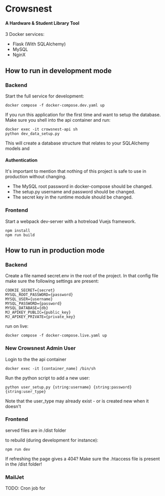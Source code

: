 Crowsnest
==========
#### A Hardware & Student Library Tool

3 Docker services:
 - Flask (With SQLAlchemy)
 - MySQL
 - NginX


How to run in development mode
----------

### Backend

Start the full service for development:

```
docker compose -f docker-compose.dev.yaml up
```

If you run this application for the first time and want to setup the database. Make sure you shell into the api container and run:

```
docker exec -it crowsnest-api sh
python dev_data_setup.py
```
This will create a database structure that relates to your SQLAlchemy models and 

#### Authentication
It's important to mention that nothing of this project is safe to use in production without changing.
- The MySQL root password in docker-compose should be changed.
- The setup.py username and password should be changed.
- The secret key in the runtime module should be changed.

### Frontend

Start a webpack dev-server with a hotreload Vuejs framework.

```
npm install
npm run build
```

How to run in production mode
----------
### Backend


Create a file named secret.env in the root of the project.
In that config file make sure the following settings are present:
```
COOKIE_SECRET={secret}
MYSQL_ROOT_PASSWORD={password}
MYSQL_USER={username}
MYSQL_PASSWORD={password}
MYSQL_DATABASE={db}
MJ_APIKEY_PUBLIC={public_key}
MJ_APIKEY_PRIVATE={private_key}
```

run on live:

```
docker compose -f docker-compose.live.yaml up
```

### New Crowsnest Admin User

Login to the the api container
```
docker exec -it [container_name] /bin/sh
```

Run the python script to add a new user:
```
python user_setup.py {string:username} {string:password} {string:user_type}
```

Note that the user_type may already exist - or is created new when it doesn't

### Frontend

served files are in /dist folder

to rebuild (during development for instance):

```
npm run dev
```

If refreshing the page gives a 404?
Make sure the .htaccess file is present in the /dist folder!

### MailJet

TODO:
Cron job for 